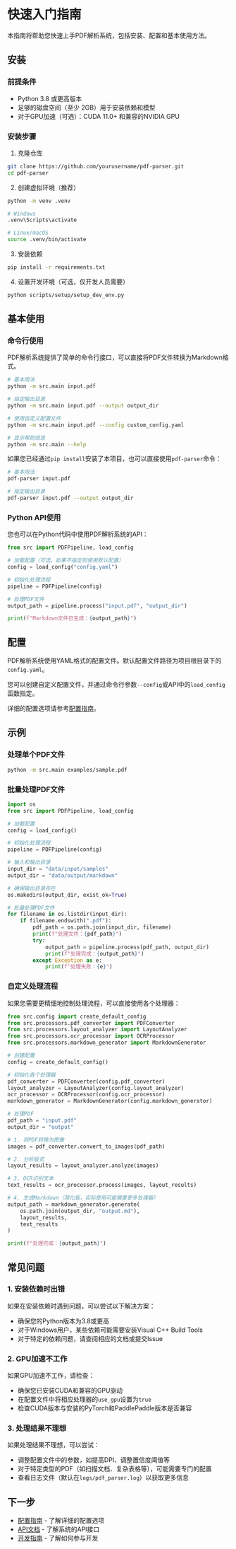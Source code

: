 # 快速入门指南

本指南将帮助您快速上手PDF解析系统，包括安装、配置和基本使用方法。

## 安装

### 前提条件

- Python 3.8 或更高版本
- 足够的磁盘空间（至少 2GB）用于安装依赖和模型
- 对于GPU加速（可选）：CUDA 11.0+ 和兼容的NVIDIA GPU

### 安装步骤

1. 克隆仓库

```bash
git clone https://github.com/yourusername/pdf-parser.git
cd pdf-parser
```

2. 创建虚拟环境（推荐）

```bash
python -m venv .venv

# Windows
.venv\Scripts\activate

# Linux/macOS
source .venv/bin/activate
```

3. 安装依赖

```bash
pip install -r requirements.txt
```

4. 设置开发环境（可选，仅开发人员需要）

```bash
python scripts/setup/setup_dev_env.py
```

## 基本使用

### 命令行使用

PDF解析系统提供了简单的命令行接口，可以直接将PDF文件转换为Markdown格式。

```bash
# 基本用法
python -m src.main input.pdf

# 指定输出目录
python -m src.main input.pdf --output output_dir

# 使用自定义配置文件
python -m src.main input.pdf --config custom_config.yaml

# 显示帮助信息
python -m src.main --help
```

如果您已经通过`pip install`安装了本项目，也可以直接使用`pdf-parser`命令：

```bash
# 基本用法
pdf-parser input.pdf

# 指定输出目录
pdf-parser input.pdf --output output_dir
```

### Python API使用

您也可以在Python代码中使用PDF解析系统的API：

```python
from src import PDFPipeline, load_config

# 加载配置（可选，如果不指定则使用默认配置）
config = load_config("config.yaml")

# 初始化处理流程
pipeline = PDFPipeline(config)

# 处理PDF文件
output_path = pipeline.process("input.pdf", "output_dir")

print(f"Markdown文件已生成：{output_path}")
```

## 配置

PDF解析系统使用YAML格式的配置文件。默认配置文件路径为项目根目录下的`config.yaml`。

您可以创建自定义配置文件，并通过命令行参数`--config`或API中的`load_config`函数指定。

详细的配置选项请参考[配置指南](configuration.md)。

## 示例

### 处理单个PDF文件

```bash
python -m src.main examples/sample.pdf
```

### 批量处理PDF文件

```python
import os
from src import PDFPipeline, load_config

# 加载配置
config = load_config()

# 初始化处理流程
pipeline = PDFPipeline(config)

# 输入和输出目录
input_dir = "data/input/samples"
output_dir = "data/output/markdown"

# 确保输出目录存在
os.makedirs(output_dir, exist_ok=True)

# 批量处理PDF文件
for filename in os.listdir(input_dir):
    if filename.endswith(".pdf"):
        pdf_path = os.path.join(input_dir, filename)
        print(f"处理文件：{pdf_path}")
        try:
            output_path = pipeline.process(pdf_path, output_dir)
            print(f"处理完成：{output_path}")
        except Exception as e:
            print(f"处理失败：{e}")
```

### 自定义处理流程

如果您需要更精细地控制处理流程，可以直接使用各个处理器：

```python
from src.config import create_default_config
from src.processors.pdf_converter import PDFConverter
from src.processors.layout_analyzer import LayoutAnalyzer
from src.processors.ocr_processor import OCRProcessor
from src.processors.markdown_generator import MarkdownGenerator

# 创建配置
config = create_default_config()

# 初始化各个处理器
pdf_converter = PDFConverter(config.pdf_converter)
layout_analyzer = LayoutAnalyzer(config.layout_analyzer)
ocr_processor = OCRProcessor(config.ocr_processor)
markdown_generator = MarkdownGenerator(config.markdown_generator)

# 处理PDF
pdf_path = "input.pdf"
output_dir = "output"

# 1. 将PDF转换为图像
images = pdf_converter.convert_to_images(pdf_path)

# 2. 分析版式
layout_results = layout_analyzer.analyze(images)

# 3. OCR识别文本
text_results = ocr_processor.process(images, layout_results)

# 4. 生成Markdown（简化版，实际使用可能需要更多处理器）
output_path = markdown_generator.generate(
    os.path.join(output_dir, "output.md"),
    layout_results,
    text_results
)

print(f"处理完成：{output_path}")
```

## 常见问题

### 1. 安装依赖时出错

如果在安装依赖时遇到问题，可以尝试以下解决方案：

- 确保您的Python版本为3.8或更高
- 对于Windows用户，某些依赖可能需要安装Visual C++ Build Tools
- 对于特定的依赖问题，请查阅相应的文档或提交Issue

### 2. GPU加速不工作

如果GPU加速不工作，请检查：

- 确保您已安装CUDA和兼容的GPU驱动
- 在配置文件中将相应处理器的`use_gpu`设置为`true`
- 检查CUDA版本与安装的PyTorch和PaddlePaddle版本是否兼容

### 3. 处理结果不理想

如果处理结果不理想，可以尝试：

- 调整配置文件中的参数，如提高DPI、调整置信度阈值等
- 对于特定类型的PDF（如扫描文档、复杂表格等），可能需要专门的配置
- 查看日志文件（默认在`logs/pdf_parser.log`）以获取更多信息

## 下一步

- [配置指南](configuration.md) - 了解详细的配置选项
- [API文档](../api/README.md) - 了解系统的API接口
- [开发指南](../development/README.md) - 了解如何参与开发
